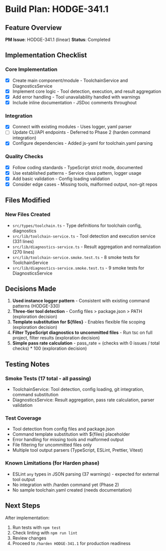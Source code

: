 # Build Plan: HODGE-341.1

## Feature Overview
**PM Issue**: HODGE-341.1 (linear)
**Status**: Completed

## Implementation Checklist

### Core Implementation
- [x] Create main component/module - ToolchainService and DiagnosticsService
- [x] Implement core logic - Tool detection, execution, and result aggregation
- [x] Add error handling - Tool unavailability handled with warnings
- [x] Include inline documentation - JSDoc comments throughout

### Integration
- [x] Connect with existing modules - Uses logger, yaml parser
- [ ] Update CLI/API endpoints - Deferred to Phase 2 (harden command integration)
- [x] Configure dependencies - Added js-yaml for toolchain.yaml parsing

### Quality Checks
- [x] Follow coding standards - TypeScript strict mode, documented
- [x] Use established patterns - Service class pattern, logger usage
- [x] Add basic validation - Config loading validation
- [x] Consider edge cases - Missing tools, malformed output, non-git repos

## Files Modified

### New Files Created
- `src/types/toolchain.ts` - Type definitions for toolchain config, diagnostics
- `src/lib/toolchain-service.ts` - Tool detection and execution service (331 lines)
- `src/lib/diagnostics-service.ts` - Result aggregation and normalization (270 lines)
- `src/lib/toolchain-service.smoke.test.ts` - 8 smoke tests for ToolchainService
- `src/lib/diagnostics-service.smoke.test.ts` - 9 smoke tests for DiagnosticsService

## Decisions Made

1. **Used instance logger pattern** - Consistent with existing command patterns (HODGE-330)
2. **Three-tier tool detection** - Config files > package.json > PATH (exploration decision)
3. **Template substitution for ${files}** - Enables flexible file scoping (exploration decision)
4. **Filter TypeScript diagnostics to uncommitted files** - Run tsc on full project, filter results (exploration decision)
5. **Simple pass rate calculation** - pass_rate = (checks with 0 issues / total checks) * 100 (exploration decision)

## Testing Notes

### Smoke Tests (17 total - all passing)
- ToolchainService: Tool detection, config loading, git integration, command substitution
- DiagnosticsService: Result aggregation, pass rate calculation, parser validation

### Test Coverage
- Tool detection from config files and package.json
- Command template substitution with ${files} placeholder
- Error handling for missing tools and malformed output
- File filtering for uncommitted files only
- Multiple tool output parsers (TypeScript, ESLint, Prettier, Vitest)

### Known Limitations (for Harden phase)
- ESLint `any` types in JSON parsing (37 warnings) - expected for external tool output
- No integration with /harden command yet (Phase 2)
- No sample toolchain.yaml created (needs documentation)

## Next Steps
After implementation:
1. Run tests with `npm test`
2. Check linting with `npm run lint`
3. Review changes
4. Proceed to `/harden HODGE-341.1` for production readiness
